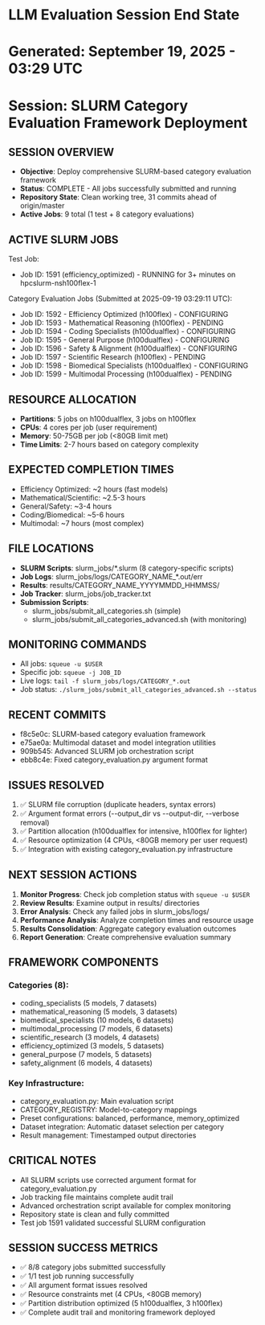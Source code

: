 # LLM Evaluation Session End State
# Generated: September 19, 2025 - 03:29 UTC
# Session: SLURM Category Evaluation Framework Deployment

## SESSION OVERVIEW
- **Objective**: Deploy comprehensive SLURM-based category evaluation framework
- **Status**: COMPLETE - All jobs successfully submitted and running
- **Repository State**: Clean working tree, 31 commits ahead of origin/master
- **Active Jobs**: 9 total (1 test + 8 category evaluations)

## ACTIVE SLURM JOBS
Test Job:
- Job ID: 1591 (efficiency_optimized) - RUNNING for 3+ minutes on hpcslurm-nsh100flex-1

Category Evaluation Jobs (Submitted at 2025-09-19 03:29:11 UTC):
- Job ID: 1592 - Efficiency Optimized (h100flex) - CONFIGURING
- Job ID: 1593 - Mathematical Reasoning (h100flex) - PENDING  
- Job ID: 1594 - Coding Specialists (h100dualflex) - CONFIGURING
- Job ID: 1595 - General Purpose (h100dualflex) - CONFIGURING
- Job ID: 1596 - Safety & Alignment (h100dualflex) - CONFIGURING
- Job ID: 1597 - Scientific Research (h100flex) - PENDING
- Job ID: 1598 - Biomedical Specialists (h100dualflex) - CONFIGURING
- Job ID: 1599 - Multimodal Processing (h100dualflex) - PENDING

## RESOURCE ALLOCATION
- **Partitions**: 5 jobs on h100dualflex, 3 jobs on h100flex
- **CPUs**: 4 cores per job (user requirement)
- **Memory**: 50-75GB per job (<80GB limit met)
- **Time Limits**: 2-7 hours based on category complexity

## EXPECTED COMPLETION TIMES
- Efficiency Optimized: ~2 hours (fast models)
- Mathematical/Scientific: ~2.5-3 hours
- General/Safety: ~3-4 hours  
- Coding/Biomedical: ~5-6 hours
- Multimodal: ~7 hours (most complex)

## FILE LOCATIONS
- **SLURM Scripts**: slurm_jobs/*.slurm (8 category-specific scripts)
- **Job Logs**: slurm_jobs/logs/CATEGORY_NAME_*.out/err
- **Results**: results/CATEGORY_NAME_YYYYMMDD_HHMMSS/
- **Job Tracker**: slurm_jobs/job_tracker.txt
- **Submission Scripts**: 
  - slurm_jobs/submit_all_categories.sh (simple)
  - slurm_jobs/submit_all_categories_advanced.sh (with monitoring)

## MONITORING COMMANDS
- All jobs: `squeue -u $USER`
- Specific job: `squeue -j JOB_ID`
- Live logs: `tail -f slurm_jobs/logs/CATEGORY_*.out`
- Job status: `./slurm_jobs/submit_all_categories_advanced.sh --status`

## RECENT COMMITS
- f8c5e0c: SLURM-based category evaluation framework
- e75ae0a: Multimodal dataset and model integration utilities  
- 909b545: Advanced SLURM job orchestration script
- ebb8c4e: Fixed category_evaluation.py argument format

## ISSUES RESOLVED
1. ✅ SLURM file corruption (duplicate headers, syntax errors)
2. ✅ Argument format errors (--output_dir vs --output-dir, --verbose removal)
3. ✅ Partition allocation (h100dualflex for intensive, h100flex for lighter)
4. ✅ Resource optimization (4 CPUs, <80GB memory per user request)
5. ✅ Integration with existing category_evaluation.py infrastructure

## NEXT SESSION ACTIONS
1. **Monitor Progress**: Check job completion status with `squeue -u $USER`
2. **Review Results**: Examine output in results/ directories
3. **Error Analysis**: Check any failed jobs in slurm_jobs/logs/
4. **Performance Analysis**: Analyze completion times and resource usage
5. **Results Consolidation**: Aggregate category evaluation outcomes
6. **Report Generation**: Create comprehensive evaluation summary

## FRAMEWORK COMPONENTS
### Categories (8):
- coding_specialists (5 models, 7 datasets)
- mathematical_reasoning (5 models, 3 datasets)  
- biomedical_specialists (10 models, 6 datasets)
- multimodal_processing (7 models, 6 datasets)
- scientific_research (3 models, 4 datasets)
- efficiency_optimized (3 models, 5 datasets)
- general_purpose (7 models, 5 datasets)
- safety_alignment (6 models, 4 datasets)

### Key Infrastructure:
- category_evaluation.py: Main evaluation script
- CATEGORY_REGISTRY: Model-to-category mappings
- Preset configurations: balanced, performance, memory_optimized
- Dataset integration: Automatic dataset selection per category
- Result management: Timestamped output directories

## CRITICAL NOTES
- All SLURM scripts use corrected argument format for category_evaluation.py
- Job tracking file maintains complete audit trail
- Advanced orchestration script available for complex monitoring
- Repository state is clean and fully committed
- Test job 1591 validated successful SLURM configuration

## SESSION SUCCESS METRICS
- ✅ 8/8 category jobs submitted successfully
- ✅ 1/1 test job running successfully  
- ✅ All argument format issues resolved
- ✅ Resource constraints met (4 CPUs, <80GB memory)
- ✅ Partition distribution optimized (5 h100dualflex, 3 h100flex)
- ✅ Complete audit trail and monitoring framework deployed